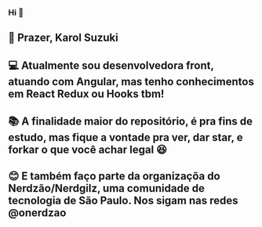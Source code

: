 ### Hi 👋

## :raising_hand: Prazer, Karol Suzuki

## :computer: Atualmente sou desenvolvedora front, atuando com Angular, mas tenho conhecimentos em React Redux ou Hooks tbm!

## :books: A finalidade maior do repositório, é pra fins de estudo, mas fique a vontade pra ver, dar star, e forkar o que você achar legal :laughing:

## :blush: E também faço parte da organizaçõa do Nerdzão/Nerdgilz, uma comunidade de tecnologia de São Paulo. Nos sigam nas redes @onerdzao


<!--
**suzukikarol/suzukikarol** is a ✨ _special_ ✨ repository because its `README.md` (this file) appears on your GitHub profile.

Here are some ideas to get you started:

- 🔭 I’m currently working on ...
- 🌱 I’m currently learning ...
- 👯 I’m looking to collaborate on ...
- 🤔 I’m looking for help with ...
- 💬 Ask me about ...
- 📫 How to reach me: ...
- 😄 Pronouns: ...
- ⚡ Fun fact: ...
-->

